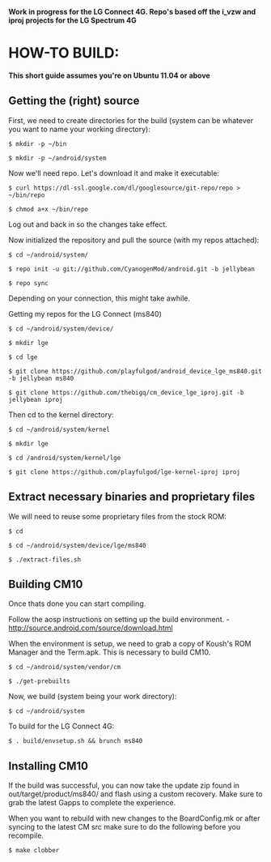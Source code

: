 **Work in progress for the LG Connect 4G. Repo's based off the i_vzw and iproj projects for the LG Spectrum 4G**


HOW-TO BUILD:
=============

**This short guide assumes you're on Ubuntu 11.04 or above**

Getting the (right) source
--------------------------

First, we need to create directories for the build (system can be whatever you want to name your working directory):

    $ mkdir -p ~/bin

    $ mkdir -p ~/android/system

Now we'll need repo. Let's download it and make it executable:

    $ curl https://dl-ssl.google.com/dl/googlesource/git-repo/repo > ~/bin/repo

    $ chmod a+x ~/bin/repo

Log out and back in so the changes take effect.

Now initialized the repository and pull the source (with my repos attached):

    $ cd ~/android/system/
    
    $ repo init -u git://github.com/CyanogenMod/android.git -b jellybean
    
    $ repo sync

Depending on your connection, this might take awhile.

Getting my repos for the LG Connect (ms840)
	
	$ cd ~/android/system/device/

	$ mkdir lge

	$ cd lge

	$ git clone https://github.com/playfulgod/android_device_lge_ms840.git -b jellybean ms840

	$ git clone https://github.com/thebigq/cm_device_lge_iproj.git -b jellybean iproj

Then cd to the kernel directory:

	$ cd ~/android/system/kernel

	$ mkdir lge

	$ cd /android/system/kernel/lge

	$ git clone https://github.com/playfulgod/lge-kernel-iproj iproj

Extract necessary binaries and proprietary files 
------------------------------------------------

We will need to reuse some proprietary files from the stock ROM:

    $ cd
    
    $ cd ~/android/system/device/lge/ms840
    
    $ ./extract-files.sh

Building CM10
-------------
Once thats done you can start compiling.

Follow the aosp instructions on setting up the build environment. - http://source.android.com/source/download.html

When the environment is setup, we need to grab a copy of Koush's ROM Manager and the Term.apk. This is necessary to build CM10.

    $ cd ~/android/system/vendor/cm

    $ ./get-prebuilts

Now, we build (system being your work directory):

    $ cd ~/android/system

To build for the LG Connect 4G:
    
    $ . build/envsetup.sh && brunch ms840


Installing CM10
---------------
If the build was successful, you can now take the update zip found in out/target/product/ms840/ and flash using a custom recovery. Make sure to grab the latest Gapps to complete the experience.

When you want to rebuild with new changes to the BoardConfig.mk or after syncing to the latest CM src make sure to do the following before you recompile.

    $ make clobber




